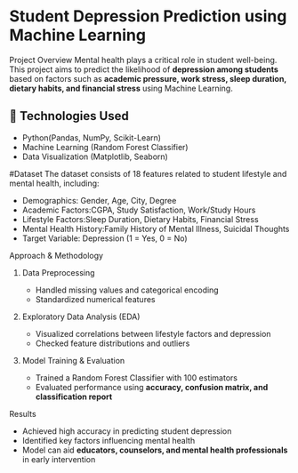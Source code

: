 # **Student Depression Prediction using Machine Learning**  

Project Overview 
Mental health plays a critical role in student well-being. This project aims to predict the likelihood of **depression among students** based on factors such as **academic pressure, work stress, sleep duration, dietary habits, and financial stress** using Machine Learning.

## 🚀 **Technologies Used**  
- Python(Pandas, NumPy, Scikit-Learn)  
- Machine Learning (Random Forest Classifier)  
- Data Visualization (Matplotlib, Seaborn)  
 

#Dataset
The dataset consists of 18 features related to student lifestyle and mental health, including:  
- Demographics: Gender, Age, City, Degree  
- Academic Factors:CGPA, Study Satisfaction, Work/Study Hours  
- Lifestyle Factors:Sleep Duration, Dietary Habits, Financial Stress  
- Mental Health History:Family History of Mental Illness, Suicidal Thoughts  
- Target Variable: Depression (1 = Yes, 0 = No)  

Approach & Methodology
1. Data Preprocessing
   - Handled missing values and categorical encoding  
   - Standardized numerical features  

2. Exploratory Data Analysis (EDA)
   - Visualized correlations between lifestyle factors and depression  
   - Checked feature distributions and outliers  

3. Model Training & Evaluation
   - Trained a Random Forest Classifier with 100 estimators  
   - Evaluated performance using **accuracy, confusion matrix, and classification report**  

Results
- Achieved high accuracy in predicting student depression  
- Identified key factors influencing mental health  
- Model can aid **educators, counselors, and mental health professionals** in early intervention  
